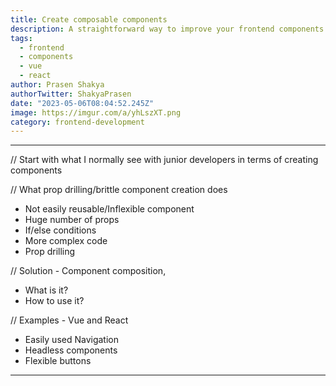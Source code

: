 ```yaml
---
title: Create composable components
description: A straightforward way to improve your frontend components and make them reactive.
tags:
  - frontend
  - components
  - vue
  - react
author: Prasen Shakya 
authorTwitter: ShakyaPrasen
date: "2023-05-06T08:04:52.245Z"
image: https://imgur.com/a/yhLszXT.png
category: frontend-development
---
```


--- 
// Start with what I normally see with junior developers in terms of creating components

// What prop drilling/brittle component creation does
  - Not easily reusable/Inflexible component
  - Huge number of props
  - If/else conditions
  - More complex code
  - Prop drilling

// Solution - Component composition, 
  - What is it?
  - How to use it?

// Examples - Vue and React
  - Easily used Navigation
  - Headless components 
  - Flexible buttons
---
